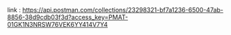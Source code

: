 link : https://api.postman.com/collections/23298321-bf7a1236-6500-47ab-8856-38d9cdb03f3d?access_key=PMAT-01GK1N3NRSW76VEK6YY414V7Y4
